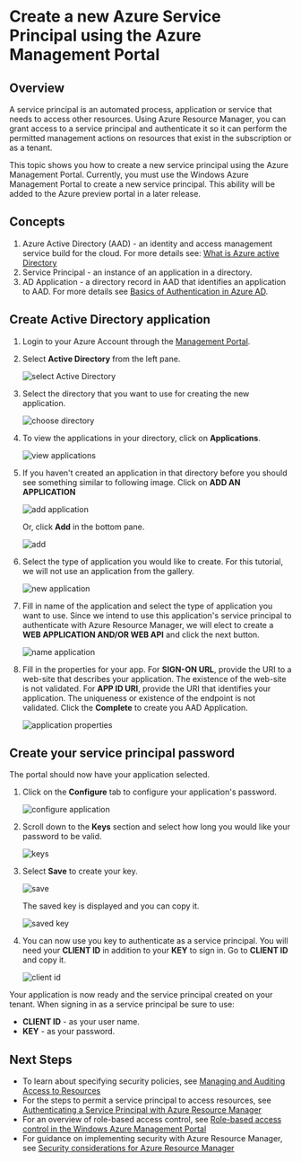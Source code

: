 <properties
   pageTitle="Create a new Azure Service Principal using the Azure Management Portal"
   description="Describes how to create a new Azure service principal that can be used with the role-based access control in Azure Resource Manager to manage access to resources."
   services="azure-resource-manager"
   documentationCenter="na"
   authors="tfitzmac"
   manager="wpickett"
   editor=""/>

<tags
	ms.service="azure-resource-manager"
	ms.date="09/18/2015"
	wacn.date=""/>

# Create a new Azure Service Principal using the Azure Management Portal

## Overview
A service principal is an automated process, application or service that needs to access other resources. Using Azure Resource Manager, you can grant access
to a service principal and authenticate it so it can perform the permitted management actions on resources that exist in 
the subscription or as a tenant. 

This topic shows you how to create a new service principal using the Azure Management Portal. Currently, you must use the Windows Azure Management Portal to create a new service principal. This ability will be added to the Azure preview portal in a later release.

## Concepts
1. Azure Active Directory (AAD) - an identity and access management service build for the cloud. For more details see: [What is Azure active <!-- deleted by customization Directory](./active-directory-whatis/) --><!-- keep by customization: begin --> Directory](/documentation/articles/active-directory-whatis) <!-- keep by customization: end -->
2. Service Principal - an instance of an application in a directory.
3. AD Application - a directory record in AAD that identifies an application to AAD. For more details see [Basics of Authentication in Azure AD](https://msdn.microsoft.com/zh-cn/library/azure/874839d9-6de6-43aa-9a5c-613b0c93247e#BKMK_Auth).


## Create Active Directory application
1. Login to your Azure Account through the [Management Portal](https://manage.windowsazure.cn/).

2. Select **Active Directory** from the left pane.

     ![select Active Directory][1]

3. Select the directory that you want to use for creating the new application.

     ![choose directory][2]

3. To view the applications in your directory, click on **Applications**.

     ![view applications][11]

4. If you haven't created an application in that directory before you should see something similar to following image. Click on **ADD AN APPLICATION**

     ![add application][6]

     Or, click **Add** in the bottom pane.

     ![add][12]

5. Select the type of application you would like to create. For this tutorial, we will not use an application from the gallery.

     ![new application][10]

6. Fill in name of the application and select the type of application you want to use. Since we intend to use this application's service principal to authenticate with Azure Resource Manager, we will elect to create a **WEB APPLICATION AND/OR WEB API** and click the next button.

     ![name application][9]

7. Fill in the properties for your app. For **SIGN-ON URL**, provide the URI to a web-site that describes your application. The existence of the web-site is not validated. 
For **APP ID URI**, provide the URI that identifies your application. The uniqueness or existence of the endpoint is not validated. Click the **Complete** to create you AAD Application.

     ![application properties][4]

## Create your service principal password
The portal should now have your application selected.

1. Click on the **Configure** tab to configure your application's password.

     ![configure application][3]

2. Scroll down to the **Keys** section and select how long you would like your password to be valid.

     ![keys][7]

3. Select **Save** to create your key.

     ![save][13]

     The saved key is displayed and you can copy it.

     ![saved key][8]

4. You can now use you key to authenticate as a service principal. You will need your **CLIENT ID** in addition to your **KEY** to sign in. Go to **CLIENT ID** and copy it.
  
     ![client id][5]


Your application is now ready and the service principal created on your tenant. When signing in as a service principal be sure to use:

* **CLIENT ID** - as your user name.
* **KEY** - as your password.

## Next Steps

- To learn about specifying security policies, see [Managing and Auditing Access to Resources](/documentation/articles/resource-group-rbac)  
- For the steps to permit a service principal to access resources, see [Authenticating a Service Principal with Azure Resource <!-- deleted by customization Manager](./resource-group-authenticate-service-principal.md) --><!-- keep by customization: begin --> Manager](/documentation/articles/resource-group-authenticate-service-principal) <!-- keep by customization: end -->
- For an overview of role-based access control, see [Role-based access control in the Windows Azure Management Portal](/documentation/articles/role-based-access-control-configure)
- For guidance on implementing security with Azure Resource Manager, see [Security considerations for Azure Resource Manager](/documentation/articles/best-practices-resource-manager-security)


<!-- Images. -->
[1]: ./media/resource-group-create-service-principal-portal/active-directory.png
[2]: ./media/resource-group-create-service-principal-portal/active-directory-details.png
[3]: ./media/resource-group-create-service-principal-portal/application-configure.png
[4]: ./media/resource-group-create-service-principal-portal/app-properties.png
[5]: ./media/resource-group-create-service-principal-portal/client-id.png
[6]: ./media/resource-group-create-service-principal-portal/create-application.png
[7]: ./media/resource-group-create-service-principal-portal/create-key.png
[8]: ./media/resource-group-create-service-principal-portal/save-key.png
[9]: ./media/resource-group-create-service-principal-portal/tell-us-about-your-application.png
[10]: ./media/resource-group-create-service-principal-portal/what-do-you-want-to-do.png
[11]: ./media/resource-group-create-service-principal-portal/view-applications.png
[12]: ./media/resource-group-create-service-principal-portal/add-icon.png
[13]: ./media/resource-group-create-service-principal-portal/save-icon.png
